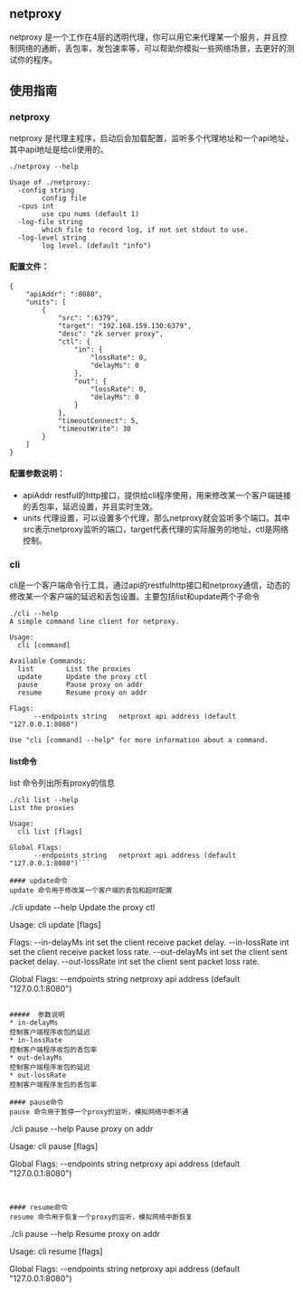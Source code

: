 netproxy
--------
netproxy 是一个工作在4层的透明代理，你可以用它来代理某一个服务，并且控制网络的通断，丢包率，发包速率等，可以帮助你模拟一些网络场景，去更好的测试你的程序。

## 使用指南
### netproxy
netproxy 是代理主程序，启动后会加载配置，监听多个代理地址和一个api地址，其中api地址是给cli使用的。

```
./netproxy --help

Usage of ./netproxy:
  -config string
    	config file
  -cpus int
    	use cpu nums (default 1)
  -log-file string
    	which file to record log, if not set stdout to use.
  -log-level string
    	log level. (default "info")

```

#### 配置文件：
```
{
    "apiAddr": ":8080",
    "units": [
        {
            "src": ":6379",
            "target": "192.168.159.130:6379",
            "desc": "zk server proxy",
            "ctl": {
                "in": {
                    "lossRate": 0,
                    "delayMs": 0
                },
                "out": {
                    "lossRate": 0,
                    "delayMs": 0
                }
            },
            "timeoutConnect": 5,
            "timeoutWrite": 30
        }
    ]
}
```
#### 配置参数说明：
* apiAddr
restful的http接口，提供给cli程序使用，用来修改某一个客户端链接的丢包率，延迟设置，并且实时生效。
* units
代理设置，可以设置多个代理，那么netproxy就会监听多个端口。其中src表示netproxy监听的端口，target代表代理的实际服务的地址，ctl是网络控制。

### cli
cli是一个客户端命令行工具，通过api的restfulhttp接口和netproxy通信，动态的修改某一个客户端的延迟和丢包设置。主要包括list和update两个子命令
```
./cli --help
A simple command line client for netproxy.

Usage:
  cli [command]

Available Commands:
  list        List the proxies
  update      Update the proxy ctl
  pause       Pause proxy on addr
  resume      Resume proxy on addr

Flags:
      --endpoints string   netproxt api address (default "127.0.0.1:8080")

Use "cli [command] --help" for more information about a command.
```


#### list命令
list 命令列出所有proxy的信息

```
./cli list --help
List the proxies

Usage:
  cli list [flags]

Global Flags:
      --endpoints string   netproxt api address (default "127.0.0.1:8080")```

#### update命令
update 命令用于修改某一个客户端的丢包和超时配置

```
./cli update --help
Update the proxy ctl

Usage:
  cli update <proxyAddr> [flags]

Flags:
      --in-delayMs int     set the client receive packet delay.
      --in-lossRate int    set the client receive packet loss rate.
      --out-delayMs int    set the client sent packet delay.
      --out-lossRate int   set the client sent packet loss rate.

Global Flags:
      --endpoints string   netproxy api address (default "127.0.0.1:8080")
```

#####  参数说明
* in-delayMs
控制客户端程序收包的延迟
* in-lossRate
控制客户端程序收包的丢包率
* out-delayMs
控制客户端程序发包的延迟
* out-lossRate
控制客户端程序发包的丢包率

#### pause命令
pause 命令用于暂停一个proxy的监听，模拟网络中断不通

```
./cli pause --help
Pause proxy on addr

Usage:
  cli pause <addr> [flags]

Global Flags:
      --endpoints string   netproxy api address (default "127.0.0.1:8080")

```


#### resume命令
resume 命令用于恢复一个proxy的监听，模拟网络中断恢复

```
./cli pause --help
Resume proxy on addr

Usage:
  cli resume <addr> [flags]

Global Flags:
      --endpoints string   netproxy api address (default "127.0.0.1:8080")
```




